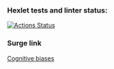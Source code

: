 ### Hexlet tests and linter status:
[![Actions Status](https://github.com/ssk93-dev/layout-designer-project-lvl1/workflows/hexlet-check/badge.svg)](https://github.com/ssk93-dev/layout-designer-project-lvl1/actions)

### Surge link
[Cognitive biases](layout-designer-lvl-1-ssk93.surge.sh)